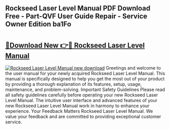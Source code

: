 ## Rockseed Laser Level Manual PDF Download Free - Part-QVF User Guide Repair - Service Owner Edition ba1Fo

# <h2><a href="http://cf16305.oget.top/?id=Rockseed+Laser+Level+Manual">🔗Download New 👉🔴 Rockseed Laser Level Manual</a></h2>

[![Rockseed Laser Level Manual new download](https://i.imgur.com/5g1atiW.png)](http://cf16305.oget.top/?id=Rockseed+Laser+Level+Manual)
Greetings and welcome to the user manual for your newly acquired Rockseed Laser Level Manual. This manual is specifically designed to help you get the most out of your product by providing a thorough explanation of its features, setup, usage, maintenance, and problem-solving. Important Safety Guidelines Please read all safety guidelines carefully before operating your new Rockseed Laser Level Manual. The intuitive user interface and advanced features of your new Rockseed Laser Level Manual work in harmony to enhance your experience. Your Feedback Matters Rockseed Laser Level Manual. We value your feedback and are committed to providing exceptional customer service.

